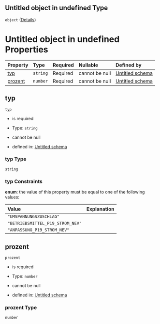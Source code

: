 ## Untitled object in undefined Type

`object` ([Details](zuschlag.md))

# Untitled object in undefined Properties

| Property            | Type     | Required | Nullable       | Defined by                                                                                                                                                                   |
| :------------------ | :------- | :------- | :------------- | :--------------------------------------------------------------------------------------------------------------------------------------------------------------------------- |
| [typ](#typ)         | `string` | Required | cannot be null | [Untitled schema](zuschlagtyp.md "https://raw.githubusercontent.com/conuti-gmbh/bo4e-schema/master/schemas/v1/enum/ZuschlagTyp.schema.json#/properties/typ")                 |
| [prozent](#prozent) | `number` | Required | cannot be null | [Untitled schema](zuschlag-properties-prozent.md "https://raw.githubusercontent.com/conuti-gmbh/bo4e-schema/master/schemas/v1/com/Zuschlag.schema.json#/properties/prozent") |

## typ



`typ`

*   is required

*   Type: `string`

*   cannot be null

*   defined in: [Untitled schema](zuschlagtyp.md "https://raw.githubusercontent.com/conuti-gmbh/bo4e-schema/master/schemas/v1/enum/ZuschlagTyp.schema.json#/properties/typ")

### typ Type

`string`

### typ Constraints

**enum**: the value of this property must be equal to one of the following values:

| Value                            | Explanation |
| :------------------------------- | :---------- |
| `"UMSPANNUNGSZUSCHLAG"`          |             |
| `"BETRIEBSMITTEL_P19_STROM_NEV"` |             |
| `"ANPASSUNG_P19_STROM_NEV"`      |             |

## prozent



`prozent`

*   is required

*   Type: `number`

*   cannot be null

*   defined in: [Untitled schema](zuschlag-properties-prozent.md "https://raw.githubusercontent.com/conuti-gmbh/bo4e-schema/master/schemas/v1/com/Zuschlag.schema.json#/properties/prozent")

### prozent Type

`number`
